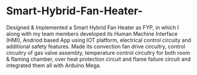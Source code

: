 # Smart-Hybrid-Fan-Heater-
Designed & Implemented a Smart Hybrid Fan Heater as FYP, in which I along with my team members
developed its Human Machine Interface (HMI), Andriod based App using IOT platform, electrical control
circuity and additional safety features. Made its convection fan drive circuitry, control circuitry of gas valve
assembly, temperature control circuitry for both room & flaming chamber, over heat protection circuit and flame failure circuit and integrated them all with Arduino Mega.
